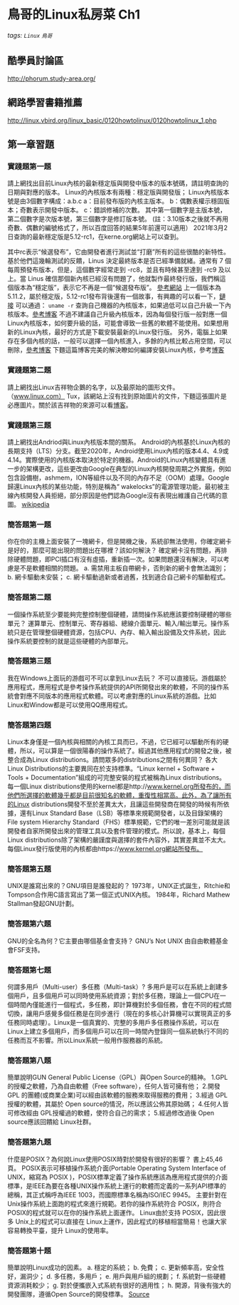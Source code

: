 # 鳥哥的Linux私房菜 Ch1
###### tags: `Linux` `鳥哥`
## 酷學員討論區
http://phorum.study-area.org/

## 網路學習書籍推薦
http://linux.vbird.org/linux_basic/0120howtolinux/0120howtolinux_1.php

## 第一章習題
### 實踐題第一題
請上網找出目前Linux內核的最新穩定版與開發中版本的版本號碼，請註明查詢的日期與對應的版本。
Linux的內核版本有兩種：穩定版與開發版；
Linux內核版本號是由3個數字構成：a.b.c
a：目前發布版的內核主版本。
b：偶數表權示穩固版本；奇數表示開發中版本。
c：錯誤修補的次數。
其中第一個數字是主版本號，第二個數字是次版本號，第三個數字是修訂版本號。
(註：3.10版本之後就不再用奇數、偶數的編號格式了，所以百度回答的結果5年前還可以適用）
2021年3月2日查詢的最新穩定版是5.12-rc1，在kerne.org網站上可以查到。

其中rc表示“候選發布”，它由開發者進行測試並“打磨”所有的這些很酷的新特性。基於他們這幾輪測試的反饋，Linus 決定最終版本是否已經準備就緒。通常有 7 個每周預發布版本，但是，這個數字經常走到 -rc8，並且有時候甚至達到 -rc9 及以上。當 Linus 確信那個新內核已經沒有問題了，他就製作最終發行版，我們稱這個版本為“穩定版”，表示它不再是一個“候選發布版”。
[參考網站](https://blog.csdn.net/F8qG7f9YD02Pe/article/details/79329760?utm_medium=distribute.pc_relevant.none-task-blog-BlogCommendFromMachineLearnPai2-1.control&dist_request_id=&depth_1-utm_source=distribute.pc_relevant.none-task-blog-BlogCommendFromMachineLearnPai2-1.control)
上一個版本為5.11.2，屬於穩定版，5.12-rc1發布背後還有一個故事，有興趣的可以看一下，[鏈接](https://www.phoronix.com/scan.php?page=news_item&px=Linux-5.12-rc1-Released)
可以通過：
`uname -r`
查詢自己機器的內核版本，如果過低可以自己升級一下內核版本。[參考博客](https://blog.csdn.net/qq_18683985/article/details/79961378)
不過不建議自己升級內核版本，因為每個發行版一般對應一個Linux內核版本，如何要升級的話，可能會導致一些舊的軟體不能使用。如果想用新的Linux內核，最好的方式是下載安裝最新的Linux發行版。
另外，電腦上如果存在多個內核的話，一般可以選擇一個內核進入，多餘的內核比較占用空間，可以刪除，[參考博客](https://blog.csdn.net/weixin_42388648/article/details/80623760)
下麵這篇博客完美的解決瞭如何編譯安裝Linux內核，參考[博客](https://www.cnblogs.com/harrypotterjackson/p/11846222.html)
### 實踐題第二題
請上網找出Linux吉祥物企鵝的名字，以及最原始的圖形文件。（www.linux.com）
Tux，該網站上沒有找到原始圖片的文件，下麵這張圖片是必應圖片。關於該吉祥物的來源可以看[博客](https://blog.csdn.net/zzoeey/article/details/76169598)。
### 實踐題第三題
請上網找出Andriod與Linux內核版本間的關系。
Android的內核基於Linux內核的長期支持（LTS）分支。截至2020年，Android使用Linux內核的版本4.4、4.9或4.14。實際使用的內核版本取決於特定的機器。Android的Linux內核變體具有進一步的架構更改，這些更改由Google在典型的Linux內核開發周期之外實施，例如包含設備樹，ashmem，ION等組件以及不同的內存不足（OOM）處理。Google歸還Linux內核的某些功能，特別是稱為“ wakelocks”的電源管理功能，最初被主線內核開發人員拒絕，部分原因是他們認為Google沒有表現出維護自己代碼的意圖。
[wikipedia](https://en.wikipedia.org/wiki/Android_%28operating_system%29)
### 簡答題第一題
你在你的主機上面安裝了一塊網卡，但是開機之後，系統卻無法使用，你確定網卡是好的，那麼可能出現的問題出在哪裡？該如何解決？
確定網卡沒有問題，再排除硬體問題，即PCI插口有沒有虛插，重新插一次。如果問題還沒有解決，可以考慮是不是軟體相關的問題。
a. 需禁用主板自帶網卡，否則新的網卡會無法識別；
b. 網卡驅動未安裝；
c. 網卡驅動過新或者過舊，找到適合自己網卡的驅動程式。
### 簡答題第二題
一個操作系統至少要能夠完整控制整個硬體，請問操作系統應該要控制硬體的哪些單元？
運算單元、控制單元、寄存器組、總線介面單元、輸入/輸出單元。操作系統只是在管理整個硬體資源，包括CPU、內存、輸入輸出設備及文件系統，因此操作系統要控制的就是這些硬體的內部單元。
### 簡答題第三題
我在Windows上面玩的游戲可不可以拿到Linux去玩？
不可以直接玩。游戲屬於應用程式，應用程式是參考操作系統提供的API所開發出來的軟體，不同的操作系統會對應不同版本的應用程式軟體。可以考慮對應的Linux系統的游戲。比如Linux和Window都是可以使用QQ應用程式。
### 簡答題第四題
Linux本身僅是一個內核與相關的內核工具而已，不過，它已經可以驅動所有的硬體，所以，可以算是一個很陽春的操作系統了。經過其他應用程式的開發之後，被整合成為Linux distributions。請問眾多的distributions之間有何異同？
各大Linux Distributions的主要異同在於支持標準。“Linux kernel + Software + Tools + Documentation”組成的可完整安裝的程式被稱為Linux distributions。每一個Linux distributions使用的kernel都是http://www.kernel.org所發布的，而他們所選擇的軟體幾乎都是目前很知名的軟體，重復性相當高。此外，為了讓所有的Linux distributions開發不至於差異太大，且讓這些開發商在開發的時候有所依據，還有Linux Standard Base（LSB）等標準來規範開發者，以及目錄架構的File system Hierarchy Standard（FHS）標準規範，它們的唯一差別可能就是該開發者自家所開發出來的管理工具以及套件管理的模式。所以說，基本上，每個Linux distributions除了架構的嚴謹度與選擇的套件內容外，其實差異並不太大。
每個Linux發行版使用的內核都由https://www.kernel.org網站所發布。
### 簡答題第五題
UNIX是誰寫出來的？GNU項目是誰發起的？
1973年，UNIX正式誕生，Ritchie和Tompson合作用C語言寫出了第一個正式UNIX內核。
1984年，Richard Mathew Stallman發起GNU計劃。
### 簡答題第六題
GNU的全名為何？它主要由哪個基金會支持？
GNU’s Not UNIX
由自由軟體基金會FSF支持。
### 簡答題第七題
何謂多用戶（Multi-user）多任務（Multi-task）?
多用戶是可以在系統上創建多個用戶，且多個用戶可以同時使用系統資源；對於多任務，理論上一個CPU在一個時間內僅能進行一個程式，多任務，即計算機對於多個任務，會在不同的程式間切換，讓用戶感覺多個任務是在同步進行（現在的多核心計算機可以實現真正的多任務同時處理）。Linux是一個真實的、完整的多用戶多任務操作系統，可以在Linux上建立多個用戶，而多個用戶可以在同一時間內登錄同一個系統執行不同的任務而互不影響。所以Linux系統一般用作服務器的系統。
### 簡答題第八題
簡單說明GUN General Public License（GPL）與Open Source的精神。
1.GPL的授權之軟體，乃為自由軟體（Free software），任何人皆可擁有他； 2.開發 GPL 的團體(或商業企業)可以經由該軟體的服務來取得服務的費用； 3.經過 GPL授權的軟體，其屬於 Open source的情況，所以應該公佈其原始碼； 4.任何人皆可修改經由 GPL授權過的軟體，使符合自己的需求； 5.經過修改過後 Open source應該回饋給 Linux社群。
### 簡答題第九題
什麼是POSIX？為何說Linux使用POSIX時對於開發有很好的影響？
書上45,46頁。
POSIX表示可移植操作系統介面(Portable Operating System Interface of UNIX，縮寫為 POSIX )，POSIX標準定義了操作系統應該為應用程式提供的介面標準，是IEEE為要在各種UNIX操作系統上運行的軟體而定義的一系列API標準的總稱，其正式稱呼為IEEE 1003，而國際標準名稱為ISO/IEC 9945。
主要針對在 Unix操作系統上面跑的程式來進行規範。若你的操作系統符合 POSIX，則符合 POSIX的程式就可以在你的操作系統上面運作。 Linux由於支持 POSIX，因此很多 Unix上的程式可以直接在 Linux上運作，因此程式的移植相當簡易！也讓大家容易轉換平臺，提升 Linux的使用率。
### 簡答題第十題
簡單說明Linux成功的因素。
a. 穩定的系統；
b. 免費；
c. 更新頻率高，安全性好，漏洞少；
d. 多任務，多用戶；
e. 用戶與用戶組的規劃；
f. 系統對一些硬體資源消耗較少；
g. 對於便攜嵌入式系統有很好的適用性；
h. 開源，背後有強大的開發團隊，遵循Open Source的開發標準。
[Source](https://blog.csdn.net/weixin_42188287/article/details/114286846)
